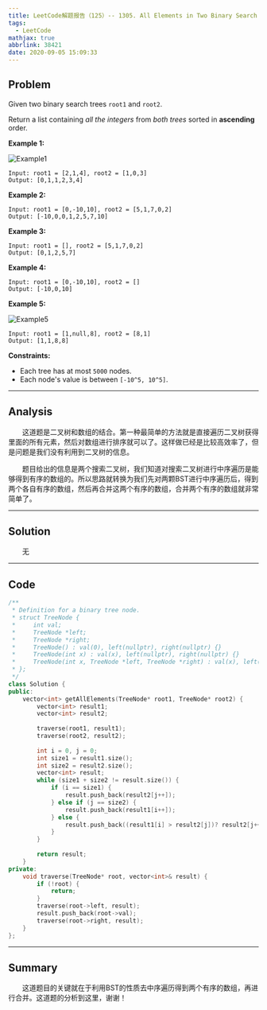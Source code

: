 ```yaml
---
title: LeetCode解题报告（125）-- 1305. All Elements in Two Binary Search Trees
tags:
  - LeetCode
mathjax: true
abbrlink: 38421
date: 2020-09-05 15:09:33
---
```


## Problem

Given two binary search trees `root1` and `root2`.

Return a list containing *all the integers* from *both trees* sorted in **ascending** order.

<!-- more -->

**Example 1:**

![Example1](https://assets.leetcode.com/uploads/2019/12/18/q2-e1.png)

```
Input: root1 = [2,1,4], root2 = [1,0,3]
Output: [0,1,1,2,3,4]
```

**Example 2:**

```
Input: root1 = [0,-10,10], root2 = [5,1,7,0,2]
Output: [-10,0,0,1,2,5,7,10]
```

**Example 3:**

```
Input: root1 = [], root2 = [5,1,7,0,2]
Output: [0,1,2,5,7]
```

**Example 4:**

```
Input: root1 = [0,-10,10], root2 = []
Output: [-10,0,10]
```

**Example 5:**

![Example5](https://assets.leetcode.com/uploads/2019/12/18/q2-e5-.png)

```
Input: root1 = [1,null,8], root2 = [8,1]
Output: [1,1,8,8]
```

**Constraints:**

- Each tree has at most `5000` nodes.
- Each node's value is between `[-10^5, 10^5]`.

------

## Analysis

&emsp;&emsp;这道题是二叉树和数组的结合。第一种最简单的方法就是直接遍历二叉树获得里面的所有元素，然后对数组进行排序就可以了。这样做已经是比较高效率了，但是问题是我们没有利用到二叉树的信息。

 &emsp;&emsp;题目给出的信息是两个搜索二叉树，我们知道对搜索二叉树进行中序遍历是能够得到有序的数组的。所以思路就转换为我们先对两颗BST进行中序遍历后，得到两个各自有序的数组，然后再合并这两个有序的数组，合并两个有序的数组就非常简单了。

------

## Solution

&emsp;&emsp;无

------

## Code

```c++
/**
 * Definition for a binary tree node.
 * struct TreeNode {
 *     int val;
 *     TreeNode *left;
 *     TreeNode *right;
 *     TreeNode() : val(0), left(nullptr), right(nullptr) {}
 *     TreeNode(int x) : val(x), left(nullptr), right(nullptr) {}
 *     TreeNode(int x, TreeNode *left, TreeNode *right) : val(x), left(left), right(right) {}
 * };
 */
class Solution {
public:
    vector<int> getAllElements(TreeNode* root1, TreeNode* root2) {
        vector<int> result1;
        vector<int> result2;
        
        traverse(root1, result1);
        traverse(root2, result2);
        
        int i = 0, j = 0;
        int size1 = result1.size();
        int size2 = result2.size();
        vector<int> result;
        while (size1 + size2 != result.size()) {
            if (i == size1) {
                result.push_back(result2[j++]);
            } else if (j == size2) {
                result.push_back(result1[i++]);
            } else {
                result.push_back((result1[i] > result2[j])? result2[j++]: result1[i++]);
            }
        }
        
        return result;
    }
private:
    void traverse(TreeNode* root, vector<int>& result) {
        if (!root) {
            return;
        }
        traverse(root->left, result);
        result.push_back(root->val);
        traverse(root->right, result);
    }
};
```

------

## Summary

&emsp;&emsp;这道题目的关键就在于利用BST的性质去中序遍历得到两个有序的数组，再进行合并。这道题的分析到这里，谢谢！
